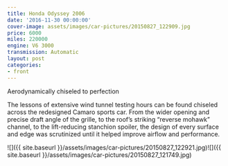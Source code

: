 ```yaml
---
title: Honda Odyssey 2006
date: '2016-11-30 00:00:00'
cover-image: assets/images/car-pictures/20150827_122909.jpg
price: 6000
miles: 220000
engine: V6 3000
transmission: Automatic
layout: post
categories:
- front
---
```

Aerodynamically chiseled to perfection

The lessons of extensive wind tunnel testing hours can be found chiseled across the redesigned Camaro sports car. From the wider opening and precise draft angle of the grille, to the roof’s striking “reverse mohawk” channel, to the lift-reducing stanchion spoiler, the design of every surface and edge was scrutinized until it helped improve airflow and performance.

![]({{ site.baseurl }}/assets/images/car-pictures/20150827_122921.jpg)![]({{ site.baseurl }}/assets/images/car-pictures/20150827_121749.jpg)